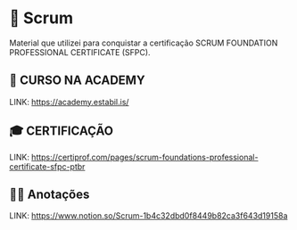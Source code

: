 # 🚀 Scrum

Material que utilizei para conquistar a certificação SCRUM FOUNDATION PROFESSIONAL CERTIFICATE (SFPC).

## 🔨 CURSO NA ACADEMY

LINK: https://academy.estabil.is/

## 🎓 CERTIFICAÇÃO

LINK: https://certiprof.com/pages/scrum-foundations-professional-certificate-sfpc-ptbr

## ✍🏼 Anotações

LINK: https://www.notion.so/Scrum-1b4c32dbd0f8449b82ca3f643d19158a
